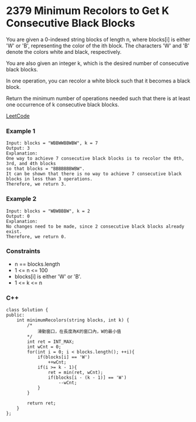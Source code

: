 # 2379 Minimum Recolors to Get K Consecutive Black Blocks

You are given a 0-indexed string blocks of length n, where blocks[i] is either 'W' or 'B', representing the color of the ith block. The characters 'W' and 'B' denote the colors white and black, respectively.

You are also given an integer k, which is the desired number of consecutive black blocks.

In one operation, you can recolor a white block such that it becomes a black block.

Return the minimum number of operations needed such that there is at least one occurrence of k consecutive black blocks.

[LeetCode](https://leetcode.cn/problems/minimum-recolors-to-get-k-consecutive-black-blocks/)

### Example 1

```
Input: blocks = "WBBWWBBWBW", k = 7
Output: 3
Explanation:
One way to achieve 7 consecutive black blocks is to recolor the 0th, 3rd, and 4th blocks
so that blocks = "BBBBBBBWBW". 
It can be shown that there is no way to achieve 7 consecutive black blocks in less than 3 operations.
Therefore, we return 3.
```

### Example 2

```
Input: blocks = "WBWBBBW", k = 2
Output: 0
Explanation:
No changes need to be made, since 2 consecutive black blocks already exist.
Therefore, we return 0.
```

### Constraints

* n == blocks.length
* 1 <= n <= 100
* blocks[i] is either 'W' or 'B'.
* 1 <= k <= n


### C++ 

```
class Solution {
public:
    int minimumRecolors(string blocks, int k) {
        /*
            滑動窗口，在長度為K的窗口內，W的最小值
        */
        int ret = INT_MAX;
        int wCnt = 0;
        for(int i = 0; i < blocks.length(); ++i){
            if(blocks[i] == 'W')
                ++wCnt;
            if(i >= k - 1){
                ret = min(ret, wCnt);
                if(blocks[i - (k - 1)] == 'W')
                    --wCnt;
            }
        }
        
        return ret;
    }
};
```
